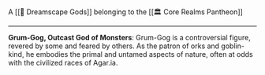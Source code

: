 A [[🛐 Dreamscape Gods]] belonging to the [[🏛 Core Realms Pantheon]]

---

**Grum-Gog, Outcast God of Monsters**: Grum-Gog is a controversial figure, revered by some and feared by others. As the patron of orks and goblin-kind, he embodies the primal and untamed aspects of nature, often at odds with the civilized races of Agar.ia.
